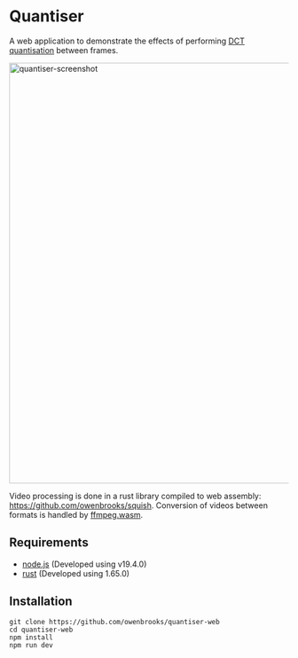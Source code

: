 # Quantiser
A web application to demonstrate the effects of performing [DCT quantisation](https://cs.stanford.edu/people/eroberts/courses/soco/projects/data-compression/lossy/jpeg/dct.htm) between frames.

<img width="759" alt="quantiser-screenshot" src="https://user-images.githubusercontent.com/7232997/219260075-1b216e7d-829c-4b86-a37d-28e7b23ff8cb.png">

Video processing is done in a rust library compiled to web assembly: https://github.com/owenbrooks/squish. Conversion of videos between formats is handled by [ffmpeg.wasm](https://github.com/ffmpegwasm/ffmpeg.wasm).

## Requirements
- [node.js](https://nodejs.org/en/) (Developed using v19.4.0)
- [rust](https://www.rust-lang.org/) (Developed using 1.65.0)

## Installation
```
git clone https://github.com/owenbrooks/quantiser-web
cd quantiser-web
npm install
npm run dev
```